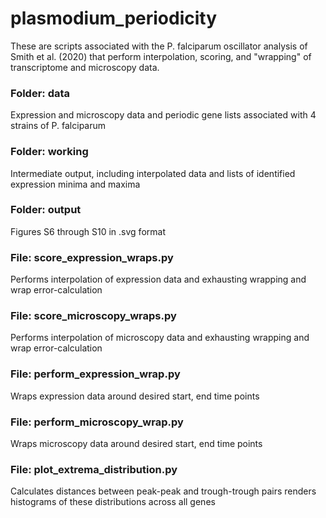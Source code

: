 # plasmodium_periodicity

These are scripts associated with the P. falciparum oscillator analysis of Smith et al. (2020) that perform interpolation, scoring, and "wrapping" of transcriptome and microscopy data.

### Folder: data
Expression and microscopy data and periodic gene lists associated with 4 strains of P. falciparum

### Folder: working
Intermediate output, including interpolated data and lists of identified expression minima and maxima

### Folder: output
Figures S6 through S10 in .svg format

### File: score_expression_wraps.py
Performs interpolation of expression data and exhausting wrapping and wrap error-calculation

### File: score_microscopy_wraps.py
Performs interpolation of microscopy data and exhausting wrapping and wrap error-calculation

### File: perform_expression_wrap.py
Wraps expression data around desired start, end time points

### File: perform_microscopy_wrap.py
Wraps microscopy data around desired start, end time points

### File: plot_extrema_distribution.py
Calculates distances between peak-peak and trough-trough pairs renders histograms of these distributions across all genes
